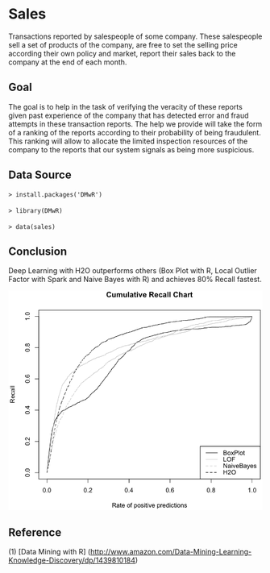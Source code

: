 # Sales

Transactions reported by salespeople of some company. These salespeople sell a set of products of the company, are free to set the selling price according their own policy and market, report their sales back to the company at the end of each month.

## Goal

The goal is to help in the task of verifying the veracity of these reports given past experience of the company that has detected error and fraud attempts in these transaction reports. The help we provide will take the form of a ranking of the reports according to their probability of being fraudulent. This ranking will allow to allocate the limited inspection resources of the company to the reports that our system signals as being more suspicious.

## Data Source
~~~
> install.packages('DMwR')

> library(DMwR)

> data(sales)
~~~

## Conclusion

Deep Learning with H2O outperforms others (Box Plot with R, Local Outlier Factor with Spark and Naive Bayes with R) and achieves 80% Recall fastest.

![PR_Charts](images/PR_charts.png)


## Reference

(1) [Data Mining with R] (http://www.amazon.com/Data-Mining-Learning-Knowledge-Discovery/dp/1439810184)
